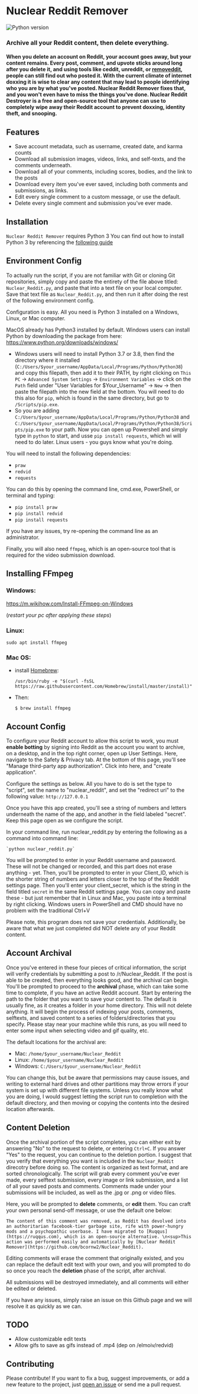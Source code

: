# Nuclear Reddit Remover
![Python version](https://img.shields.io/badge/python-3.x-brightgreen.svg)

### Archive all your Reddit content, then delete everything.

#### When you delete an account on Reddit, your account goes away, but your content remains. Every post, comment, and upvote sticks around long after you delete it, and using tools like ceddit, unreddit, or [removeddit](https://removereddit.com), people can still find out who posted it. With the current climate of internet doxxing it is wise to clear any content that may lead to people identifying who you are by what you've posted. Nuclear Reddit Remover fixes that, and you won't even have to miss the things you've done. Nuclear Reddit Destroyer is a free and open-source tool that anyone can use to completely wipe away their Reddit account to prevent doxxing, identity theft, and snooping.


## Features
* Save account metadata, such as username, created date, and karma counts
* Download all submission images, videos, links, and self-texts, and the comments underneath.
* Download all of your comments, including scores, bodies, and the link to the posts
* Download every item you've ever saved, including both comments and submissions, as links.
* Edit every single comment to a custom message, or use the default.
* Delete every single comment and submission you've ever made.

## Installation
`Nuclear Reddit Remover` requires Python 3
You can find out how to install Python 3 by referencing the [following guide](https://realpython.com/installing-python/)

## Environment Config

To actually run the script, if you are not familiar with Git or cloning Git repositories, simply copy and paste the entirety of the file above titled: `Nuclear_Reddit.py`, and paste that into a text file on your local computer. Save that text file as `Nuclear_Reddit.py`, and then run it after doing the rest of the following environment config.

Configuration is easy. All you need is Python 3 installed on a Windows, Linux, or Mac computer. 

MacOS already has Python3 installed by default.
Windows users can install Python by downloading the package from here: https://www.python.org/downloads/windows/
* Windows users will need to install Python 3.7 or 3.8, then find the directory where it installed (`C:/Users/$your_username/AppData/Local/Programs/Python/Python38`) and copy this filepath, then add it to their PATH, by right clicking on `This PC` -> `Advanced System Settings` -> `Environment Variables` -> click on the `Path` field under "User Variables for $Your_Username" -> `New` -> then paste the filepath into the new field at the bottom. You will need to do this also for `pip`, which is found in the same directory, but go to `/Scripts/pip.exe`.
* So you are adding `C:/Users/$your_username/AppData/Local/Programs/Python/Python38`  and  `C:/Users/$your_username/AppData/Local/Programs/Python/Python38/Scripts/pip.exe` to your path. Now you can open up Powershell and simply type in `python` to start, and usse `pip install requests`, which wi will need to do later. 
Linux users - you guys know what you're doing.

You will need to install the following dependencies:
* `praw`
* `redvid`
* `requests`

You can do this by opening the command line, cmd.exe, PowerShell, or terminal and typing:
* `pip install praw`
* `pip install redvid`
* `pip install requests`

If you have any issues, try re-opening the command line as an administrator.

Finally, you will also need `ffmpeg`, which is an open-source tool that is required for the video submission download.

## Installing FFmpeg
### Windows: 

https://m.wikihow.com/Install-FFmpeg-on-Windows

(*restart your pc after applying these steps*)

### Linux: 

  `sudo apt install ffmpeg`

### Mac OS:

* install [Homebrew](https://brew.sh/):

  `/usr/bin/ruby -e "$(curl -fsSL https://raw.githubusercontent.com/Homebrew/install/master/install)"`
  
* Then:

  `$ brew install ffmpeg`


## Account Config

To configure your Reddit account to allow this script to work, you must **enable botting** by signing into Reddit as the account you want to archive, on a desktop, and in the top right corner, open up User Settings. Here, navigate to the Safety & Privacy tab. At the bottom of this page, you'll see "Manage third-party app authorization". Click into here, and "create application".

Configure the settings as below. All you have to do is set the type to "script", set the name to "nuclear_reddit", and set the "redirect uri" to the following value: `http://127.0.0.1`

Once you have this app created, you'll see a string of numbers and letters underneath the name of the app, and another in the field labeled "secret". Keep this page open as we configure the script.

In your command line, run nuclear_reddit.py by entering the following as a command into command line:

	`python nuclear_reddit.py`

You will be prompted to enter in your Reddit username and password. These will not be changed or recorded, and this part does not erase anything - yet. Then, you'll be prompted to enter in your Client_ID, which is the shorter string of numbers and letters closer to the top of the Reddit settings page. Then you'll enter your client_secret, which is the string in the field titled `secret` in the same Reddit settings page. You can copy and paste these - but just remember that in Linux and Mac, you paste into a terminal by right clicking. Windows users in PowerShell and CMD should have no problem with the traditional Ctrl+V

Please note, this program does not save your credentials. Additionally, be aware that what we just completed did NOT delete any of your Reddit content.

## Account Archival

Once you've entered in these four pieces of critical information, the script will verify credentials by submitting a post to /r/Nuclear_Reddit. If the post is able to be created, then everything looks good, and the archival can begin. You'll be prompted to proceed to the **archival** phase, which can take some time to complete, if you have an active Reddit account. Start by entering the path to the folder that you want to save your content to. The default is usually fine, as it creates a folder in your home directory. This will not delete anything. It will begin the process of indexing your posts, comments, selftexts, and saved content to a series of folders/directories that you specify. Please stay near your machine while this runs, as you will need to enter some input when selecting video and gif quality, etc. 

The default locations for the archival are:
* Mac: `/home/$your_username/Nuclear_Reddit`
* Linux: `/home/$your_username/Nuclear_Reddit`
* Windows: `C:/Users/$your_username/Nuclear_Reddit`

You can change this, but be aware that permissions may cause issues, and writing to external hard drives and other partitions may throw errors if your system is set up with different file systems. Unless you really know what you are doing, I would suggest letting the script run to completion with the default directory, and then moving or copying the contents into the desired location afterwards.

## Content Deletion

Once the archival portion of the script completes, you can either exit by answering "No" to the request to delete, or entering `Ctrl+C`. If you answer "Yes" to the request, you can continue to the deletion portion. I suggest that you verify that everything you want is included in the `Nuclear_Reddit` direcotry before doing so. The content is organized as text format, and are sorted chronologically. The script will grab every comment you've ever made, every selftext submission, every image or link submission, and a list of all your saved posts and comments. Comments made under your submissions will be included, as well as the .jpg or .png or video files. 

Here, you will be prompted to **delete** comments, or **edit** them. You can craft your own personal send-off message, or use the default one below:

`The content of this comment was removed, as Reddit has devolved into an authoritarian facebook-tier garbage site, rife with power-hungry mods and a psychopathic userbase. I have migrated to [Ruqqus](https://ruqqus.com), which is an open-source alternative. \n<sup>This action was performed easily and automatically by [Nuclear Reddit Remover](https://github.com/bcornw2/Nuclear_Reddit).`

Editing comments will erase the comment that originally existed, and you can replace the default edit text with your own, and you will prompted to do so once you reach the **deletion** phase of the script, after archival.

All submissions will be destroyed immediately, and all comments will either be edited or deleted.

If you have any issues, simply raise an issue on this Github page and we will resolve it as quickly as we can.

## TODO
* Allow customizable edit texts
* Allow gifs to save as gifs instead of .mp4 (dep on /elmoiv/redvid)

## Contributing
Please contribute! If you want to fix a bug, suggest improvements, or add a new feature to the project, just [open an issue](https://github.com/bcornw2/Nuclear_Reddit) or send me a pull request.

